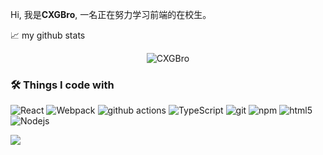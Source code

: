 Hi, 我是**CXGBro**, 一名正在努力学习前端的在校生。

<!-- - 👋 学习前端的时间：2022.8.1 - 至今
- 👀 这是我的语雀博客 : [飞鱼·语雀](https://www.yuque.com/boyfeiyu)
- 🌱 最近正在 **寻找前端实习** ~~
- 📫 计算机本科在读(2020-2024) -->

📈 my github stats

<p align="center"> <img src="https://github-readme-stats.vercel.app/api?username=CXGBro&show_icons=true&theme=gotham" alt="CXGBro" />

<h3>🛠 Things I code with</h3>
<p>
  <img alt="React" src="https://img.shields.io/badge/-React-45b8d8?style=flat-square&logo=react&logoColor=white" />
  <img alt="Webpack" src="https://img.shields.io/badge/-Webpack-8DD6F9?style=flat-square&logo=webpack&logoColor=white" /> 
  <img alt="github actions" src="https://img.shields.io/badge/-Github_Actions-2088FF?style=flat-square&logo=github-actions&logoColor=white" />
  <img alt="TypeScript" src="https://img.shields.io/badge/-TypeScript-007ACC?style=flat-square&logo=typescript&logoColor=white" />
  <img alt="git" src="https://img.shields.io/badge/-Git-F05032?style=flat-square&logo=git&logoColor=white" />
  <img alt="npm" src="https://img.shields.io/badge/-NPM-CB3837?style=flat-square&logo=npm&logoColor=white" />
  <img alt="html5" src="https://img.shields.io/badge/-HTML5-E34F26?style=flat-square&logo=html5&logoColor=white" />
  <img alt="Nodejs" src="https://img.shields.io/badge/-Nodejs-43853d?style=flat-square&logo=Node.js&logoColor=white" />
</p>
<img  src="https://github-readme-stats.vercel.app/api/top-langs/?username=CXGBro">


